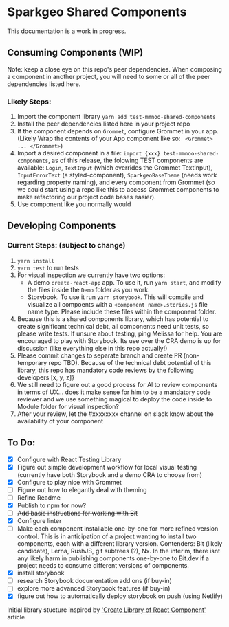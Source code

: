 # Sparkgeo Shared Components
This documentation is a work in progress. 
## Consuming Components (WIP)
Note: keep a close eye on this repo's peer dependencies. When composing a component in another project, you will need to some or all of the peer dependencies listed here. 
### Likely Steps:
1. Import the component library `yarn add test-mmnoo-shared-components` 
1. Install the peer dependencies listed here in your project repo
1. If the component depends on `Grommet`, configure Grommet in your app. (Likely Wrap the contents of your App component like so: ` <Grommet> ... </Grommet>`)
1. Import a desired component in a file: `import {xxx} test-mmnoo-shared-components`, as of this release, the folowing TEST components are available: `Login`, `TextInput` (which overrides the Grommet TextInput), `InputErrorText` (a styled-component), `SparkgeoBaseTheme` (needs work regarding property naming), and every component from Grommet (so we could start using a repo like this to access Grommet components to make refactoring our project code bases easier). 
1. Use component like you normally would

## Developing Components
### Current Steps: (subject to change)
1. `yarn install`
1. `yarn test` to run tests
1. For visual inspection we currently have two options:
    *  A demo `create-react-app` app. To use it, run `yarn start`, and modify the files inside the `Demo` folder as you work.
    * Storybook. To use it run `yarn storybook`. This will compile and visualize all compoents with a `<component name>.stories.js` file name type. Please include these files within the component folder.
1. Because this is a shared components library, which has potential to create significant technical debt, all components need unit tests, so please write tests. If unsure about testing, ping Melissa for help. You are encouraged to play with Storybook. Its use over the CRA demo is up for discussion (like everything else in this repo actually!)
1. Please commit changes to separate branch and create PR (non-temporary repo TBD). Because of the technical debt potential of this library, this repo has mandatory code reviews by the following developers [x, y, z]}
1. We still need to figure out a good process for Al to review components in terms of UX... does it make sense for him to be a mandatory code reviewer and we use something magical to deploy the code inside to Module folder for visual inspection?
1. After your review, let the #xxxxxxxx channel on slack know about the availability of your component 

## To Do:

- [x] Configure with React Testing Library
- [x] Figure out simple development workflow for local visual testing (currently have both Storybook and a demo CRA to choose from)
- [x] Configure to play nice with Grommet
- [ ] Figure out how to elegantly deal with theming
- [ ] Refine Readme
- [x] Publish to npm for now?
- [ ] ~~Add basic instructions for working with Bit~~
- [x] Configure linter
- [ ] Make each component installable one-by-one for more refined version control. This is in anticipation of a project wanting to install two components, each with a different library version. Contenders: Bit (likely candidate), Lerna, RushJS, git subtrees (?), Nx. In the interim, there isnt any likely harm in publishing components one-by-one to Bit.dev if a project needs to consume different versions of components. 
- [x] install storybook
- [ ] research Storybook documentation add ons (if buy-in)
- [ ] explore more advanced Storybook features (if buy-in)
- [x] figure out how to automatically deploy storybook on push (using Netlify)

Initial library stucture inspired by ['Create Library of React Component'](https://dev.to/arpitjain_in/create-library-of-react-component-1fa8 ) article